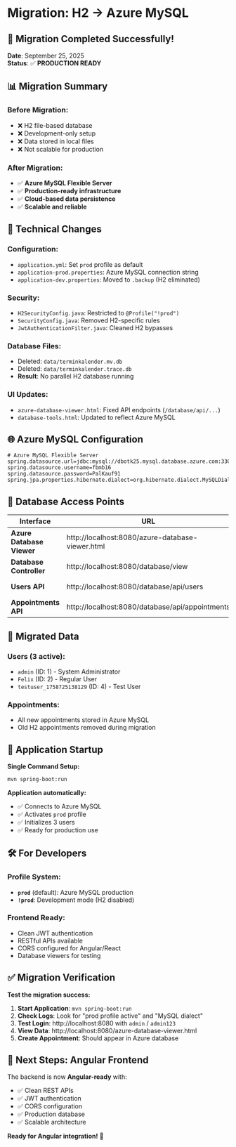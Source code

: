 # Migration: H2 → Azure MySQL

## 🎯 Migration Completed Successfully!

**Date**: September 25, 2025  
**Status**: ✅ **PRODUCTION READY**

## 📊 Migration Summary

### **Before Migration:**
- ❌ H2 file-based database
- ❌ Development-only setup
- ❌ Data stored in local files
- ❌ Not scalable for production

### **After Migration:**
- ✅ **Azure MySQL Flexible Server**
- ✅ **Production-ready infrastructure**
- ✅ **Cloud-based data persistence**
- ✅ **Scalable and reliable**

## 🔧 Technical Changes

### **Configuration:**
- `application.yml`: Set `prod` profile as default
- `application-prod.properties`: Azure MySQL connection string
- `application-dev.properties`: Moved to `.backup` (H2 eliminated)

### **Security:**
- `H2SecurityConfig.java`: Restricted to `@Profile("!prod")`
- `SecurityConfig.java`: Removed H2-specific rules
- `JwtAuthenticationFilter.java`: Cleaned H2 bypasses

### **Database Files:**
- Deleted: `data/terminkalender.mv.db`
- Deleted: `data/terminkalender.trace.db`
- **Result**: No parallel H2 database running

### **UI Updates:**
- `azure-database-viewer.html`: Fixed API endpoints (`/database/api/...`)
- `database-tools.html`: Updated to reflect Azure MySQL

## 🌐 Azure MySQL Configuration

```properties
# Azure MySQL Flexible Server
spring.datasource.url=jdbc:mysql://dbotk25.mysql.database.azure.com:3306/terminkalender
spring.datasource.username=fbmb16
spring.datasource.password=PalKauf91
spring.jpa.properties.hibernate.dialect=org.hibernate.dialect.MySQLDialect
```

## 📱 Database Access Points

| Interface | URL | Purpose |
|-----------|-----|---------|
| **Azure Database Viewer** | http://localhost:8080/azure-database-viewer.html | Modern JavaScript UI |
| **Database Controller** | http://localhost:8080/database/view | Server-side HTML view |
| **Users API** | http://localhost:8080/database/api/users | JSON API for users |
| **Appointments API** | http://localhost:8080/database/api/appointments | JSON API for appointments |

## 👥 Migrated Data

### **Users (3 active):**
- `admin` (ID: 1) - System Administrator
- `Felix` (ID: 2) - Regular User  
- `testuser_1758725138129` (ID: 4) - Test User

### **Appointments:**
- All new appointments stored in Azure MySQL
- Old H2 appointments removed during migration

## 🚀 Application Startup

**Single Command Setup:**
```bash
mvn spring-boot:run
```

**Application automatically:**
- ✅ Connects to Azure MySQL
- ✅ Activates `prod` profile
- ✅ Initializes 3 users
- ✅ Ready for production use

## 🛠️ For Developers

### **Profile System:**
- **`prod`** (default): Azure MySQL production
- **`!prod`**: Development mode (H2 disabled)

### **Frontend Ready:**
- Clean JWT authentication
- RESTful APIs available
- CORS configured for Angular/React
- Database viewers for testing

## ✅ Migration Verification

**Test the migration success:**

1. **Start Application**: `mvn spring-boot:run`
2. **Check Logs**: Look for "prod profile active" and "MySQL dialect"
3. **Test Login**: http://localhost:8080 with `admin` / `admin123`
4. **View Data**: http://localhost:8080/azure-database-viewer.html
5. **Create Appointment**: Should appear in Azure database

## 🎉 Next Steps: Angular Frontend

The backend is now **Angular-ready** with:
- ✅ Clean REST APIs
- ✅ JWT authentication
- ✅ CORS configuration
- ✅ Production database
- ✅ Scalable architecture

**Ready for Angular integration!** 🚀